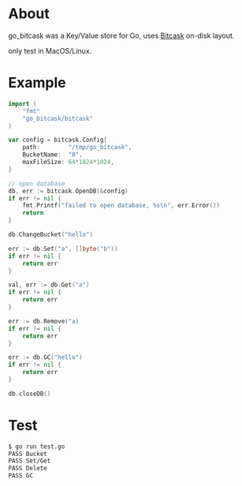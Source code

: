 

# About

go_bitcask was a Key/Value store for Go, uses [Bitcask](https://en.wikipedia.org/wiki/Bitcask)  on-disk layout.

only test in MacOS/Linux.

# Example

```Go
import (
	"fmt"
	"go_bitcask/bitcask"
)

var config = bitcask.Config{
	path:        "/tmp/go_bitcask",
	BucketName:  "0",
	maxFileSize: 64*1024*1024,
}

// open database
db, err := bitcask.OpenDB(&config)
if err != nil {
	fmt.Printf("failed to open database, %s\n", err.Error())
	return
}

db.ChangeBucket("hello")

err := db.Set("a", []byte("b"))
if err != nil {
	return err
}

val, err := db.Get("a")
if err != nil {
	return err
}

err := db.Remove("a)
if err != nil {
	return err
}

err := db.GC("hello")
if err != nil {
	return err
}

db.closeDB()
```

# Test

```bash
$ go run test.go
PASS Bucket
PASS Set/Get
PASS Delete
PASS GC
```
